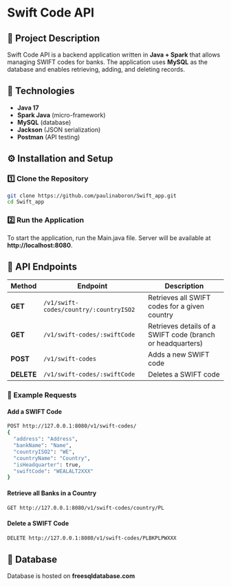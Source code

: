 # Swift Code API

## 📌 Project Description
Swift Code API is a backend application written in **Java + Spark** that allows managing SWIFT codes for banks. The application uses **MySQL** as the database and enables retrieving, adding, and deleting records.

## 🚀 Technologies
- **Java 17**
- **Spark Java** (micro-framework)
- **MySQL** (database)
- **Jackson** (JSON serialization)
- **Postman** (API testing)

## ⚙️ Installation and Setup

### 1️⃣ Clone the Repository
```bash
git clone https://github.com/paulinaboron/Swift_app.git
cd Swift_app
```

### 2️⃣ Run the Application
To start the application, run the Main.java file.
Server will be available at **http://localhost:8080**.

## 📡 API Endpoints

| Method | Endpoint | Description |
|--------|----------|-------------|
| **GET** | `/v1/swift-codes/country/:countryISO2` | Retrieves all SWIFT codes for a given country |
| **GET** | `/v1/swift-codes/:swiftCode` | Retrieves details of a SWIFT code (branch or headquarters) |
| **POST** | `/v1/swift-codes` | Adds a new SWIFT code |
| **DELETE** | `/v1/swift-codes/:swiftCode` | Deletes a SWIFT code |

### 🔹 Example Requests
#### Add a SWIFT Code
```bash
POST http://127.0.0.1:8080/v1/swift-codes/
{
  "address": "Address",
  "bankName": "Name",
  "countryISO2": "WE",
  "countryName": "Country",
  "isHeadquarter": true,
  "swiftCode": "WEALALT2XXX"
}
```
#### Retrieve all Banks in a Country
```bash
GET http://127.0.0.1:8080/v1/swift-codes/country/PL
```
#### Delete a SWIFT Code
```bash
DELETE http://127.0.0.1:8080/v1/swift-codes/PLBKPLPWXXX
```

## 🐬 Database
Database is hosted on **freesqldatabase.com**


